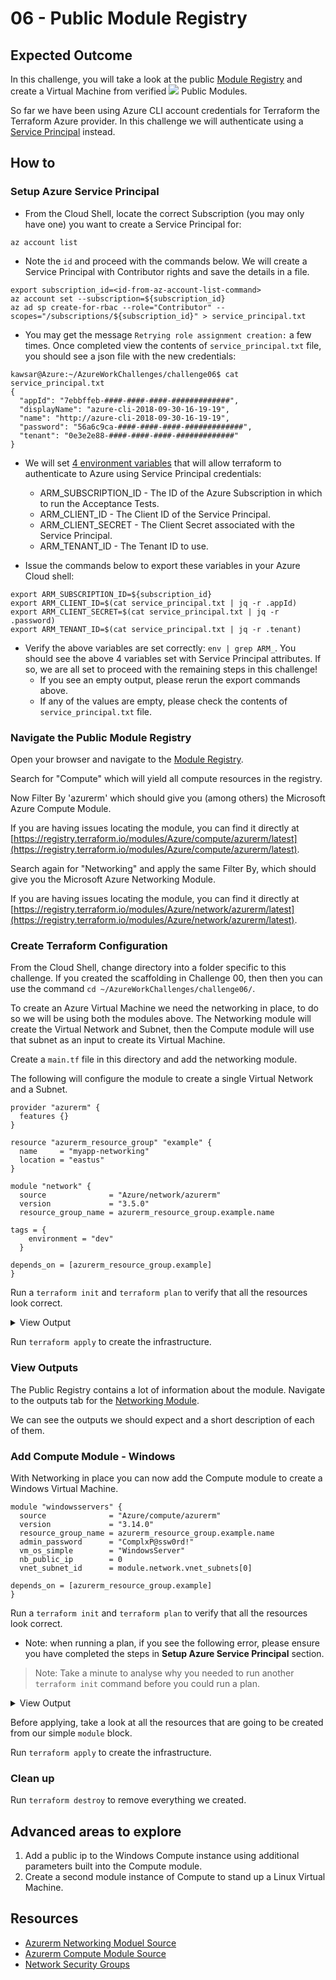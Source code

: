 # 06 - Public Module Registry

## Expected Outcome

In this challenge, you will take a look at the public [Module Registry](https://registry.terraform.io/) and create a Virtual Machine from verified ![](../../img/2018-05-14-07-27-11.png) Public Modules.

So far we have been using Azure CLI account credentials for Terraform the Terraform Azure provider. In this challenge we will authenticate using a [Service Principal](https://www.terraform.io/docs/providers/azurerm/authenticating_via_service_principal.html) instead.

## How to

### Setup Azure Service Principal

- From the Cloud Shell, locate the correct Subscription (you may only have one) you want to create a Service Principal for:
```
az account list
```
- Note the `id` and proceed with the commands below. We will create a Service Principal with Contributor rights and save the details in a file.
```
export subscription_id=<id-from-az-account-list-command>
az account set --subscription=${subscription_id}
az ad sp create-for-rbac --role="Contributor" --scopes="/subscriptions/${subscription_id}" > service_principal.txt
```
- You may get the message `Retrying role assignment creation:` a few times. Once completed view the contents of `service_principal.txt` file, you should see a json file with the new credentials:
```
kawsar@Azure:~/AzureWorkChallenges/challenge06$ cat service_principal.txt
{
  "appId": "7ebbffeb-####-####-####-#############",
  "displayName": "azure-cli-2018-09-30-16-19-19",
  "name": "http://azure-cli-2018-09-30-16-19-19",
  "password": "56a6c9ca-####-####-####-#############",
  "tenant": "0e3e2e88-####-####-####-#############"
}
```

- We will set [4 environment variables](https://www.terraform.io/docs/providers/azurerm/#testing) that will allow terraform to authenticate to Azure using Service Principal credentials:
  - ARM_SUBSCRIPTION_ID - The ID of the Azure Subscription in which to run the Acceptance Tests.
  - ARM_CLIENT_ID - The Client ID of the Service Principal.
  - ARM_CLIENT_SECRET - The Client Secret associated with the Service Principal.
  - ARM_TENANT_ID - The Tenant ID to use.

- Issue the commands below to export these variables in your Azure Cloud shell:
```
export ARM_SUBSCRIPTION_ID=${subscription_id}
export ARM_CLIENT_ID=$(cat service_principal.txt | jq -r .appId)
export ARM_CLIENT_SECRET=$(cat service_principal.txt | jq -r .password)
export ARM_TENANT_ID=$(cat service_principal.txt | jq -r .tenant)
```
- Verify the above variables are set correctly: `env | grep ARM_`. You should see the above 4 variables set with Service Principal attributes. If so, we are all set to proceed with the remaining steps in this challenge!
  - If you see an empty output, please rerun the export commands above.
  - If any of the values are empty, please check the contents of `service_principal.txt` file.

### Navigate the Public Module Registry

Open your browser and navigate to the [Module Registry](https://registry.terraform.io/).

Search for "Compute" which will yield all compute resources in the registry.

Now Filter By 'azurerm' which should give you (among others) the Microsoft Azure Compute Module.

If you are having issues locating the module, you can find it directly at [https://registry.terraform.io/modules/Azure/compute/azurerm/latest](https://registry.terraform.io/modules/Azure/compute/azurerm/latest).

Search again for "Networking" and apply the same Filter By, which should give you the Microsoft Azure Networking Module.

If you are having issues locating the module, you can find it directly at [https://registry.terraform.io/modules/Azure/network/azurerm/latest](https://registry.terraform.io/modules/Azure/network/azurerm/latest).

### Create Terraform Configuration

From the Cloud Shell, change directory into a folder specific to this challenge. If you created the scaffolding in Challenge 00, then then you can use the command `cd ~/AzureWorkChallenges/challenge06/`.

To create an Azure Virtual Machine we need the networking in place, to do so we will be using both the modules above.
The Networking module will create the Virtual Network and Subnet, then the Compute module will use that subnet as an input to create its Virtual Machine.

Create a `main.tf` file in this directory and add the networking module.

The following will configure the module to create a single Virtual Network and a Subnet.

```hcl
provider "azurerm" {
  features {}
}

resource "azurerm_resource_group" "example" {
  name     = "myapp-networking"
  location = "eastus"
}

module "network" {
  source              = "Azure/network/azurerm"
  version             = "3.5.0"
  resource_group_name = azurerm_resource_group.example.name

tags = {
    environment = "dev"
  }

depends_on = [azurerm_resource_group.example]
}
```

Run a `terraform init` and `terraform plan` to verify that all the resources look correct.

<details><summary>View Output</summary>
<p>

```sh
An execution plan has been generated and is shown below.
Resource actions are indicated with the following symbols:
    + create
 <= read (data resources)

Terraform will perform the following actions:

  # azurerm_resource_group.example will be created
  + resource "azurerm_resource_group" "example" {
      + id       = (known after apply)
      + location = "eastus"
      + name     = "myapp-networking"
    }

  # module.network.data.azurerm_resource_group.network will be read during apply
  # (config refers to values not yet known)
 <= data "azurerm_resource_group" "network"  {
      + id       = (known after apply)
      + location = (known after apply)
      + name     = "myapp-networking"
      + tags     = (known after apply)

      + timeouts {
          + read = (known after apply)
        }
    }

  # module.network.azurerm_subnet.subnet[0] will be created
  + resource "azurerm_subnet" "subnet" {
      + address_prefix                                 = (known after apply)
      + address_prefixes                               = [
          + "10.0.1.0/24",
        ]
      + enforce_private_link_endpoint_network_policies = false
      + enforce_private_link_service_network_policies  = false
      + id                                             = (known after apply)
      + name                                           = "subnet1"
      + resource_group_name                            = "myapp-networking"
      + service_endpoints                              = []
      + virtual_network_name                           = "acctvnet"
    }

  # module.network.azurerm_virtual_network.vnet will be created
  + resource "azurerm_virtual_network" "vnet" {
      + address_space         = [
          + "10.0.0.0/16",
        ]
      + dns_servers           = []
      + guid                  = (known after apply)
      + id                    = (known after apply)
      + location              = (known after apply)
      + name                  = "acctvnet"
      + resource_group_name   = "myapp-networking"
      + subnet                = (known after apply)
      + tags                  = {
          + "environment" = "dev"
        }
      + vm_protection_enabled = false
    }

Plan: 3 to add, 0 to change, 0 to destroy.
```

</p>
</details>

Run `terraform apply` to create the infrastructure.

### View Outputs

The Public Registry contains a lot of information about the module. Navigate to the outputs tab for the [Networking Module](https://registry.terraform.io/modules/Azure/network/azurerm/latest).

We can see the outputs we should expect and a short description of each of them.

### Add Compute Module - Windows

With Networking in place you can now add the Compute module to create a Windows Virtual Machine.

```hcl
module "windowsservers" {
  source              = "Azure/compute/azurerm"
  version             = "3.14.0"
  resource_group_name = azurerm_resource_group.example.name
  admin_password      = "ComplxP@ssw0rd!"
  vm_os_simple        = "WindowsServer"
  nb_public_ip        = 0
  vnet_subnet_id      = module.network.vnet_subnets[0]

depends_on = [azurerm_resource_group.example]
}
```

Run a `terraform init` and `terraform plan` to verify that all the resources look correct.

- Note: when running a plan, if you see the following error, please ensure you have completed the steps in **Setup Azure Service Principal** section.

> Note: Take a minute to analyse why you needed to run another `terraform init` command before you could run a plan.

<details><summary>View Output</summary>
<p>

```sh
Terraform detected the following changes made outside of Terraform since the last "terraform apply":

  # module.network.azurerm_subnet.subnet[0] has been changed
  ~ resource "azurerm_subnet" "subnet" {
        id                     = "/subscriptions/.../resourceGroups/myapp-net working/providers/Microsoft.Network/virtualNetworks/acctvnet/subnets/subnet1"
        name                   = "subnet1"
      + service_endpoint_policy_ids = []
        # (7 unchanged attributes hidden)
    }
  # module.network.azurerm_virtual_network.vnet has been changed
  ~ resource "azurerm_virtual_network" "vnet" {
        id                    = "/subscriptions/.../resourceGroups/myapp-networking/providers/Microsoft.Network/virtualNetworks/acctvnet"
        name                  = "acctvnet"
      ~ subnet                = [
          + {
              + address_prefix = "10.0.1.0/24"
              + id             = "/subscriptions/.../resourceGroups/myapp-networking/providers/Microsoft.Network/virtualNetworks/acctvnet/subnets/subnet1"
              + name           = "subnet1"
              + security_group = ""
            },
        ]
        tags                  = {
            "environment" = "dev"
        }
        # (6 unchanged attributes hidden)
    }
  # azurerm_resource_group.example has been changed
  ~ resource "azurerm_resource_group" "example" {
        id       = "/subscriptions/.../resourceGroups/myapp-networking"
        name     = "myapp-networking"
      + tags     = {}
        # (1 unchanged attribute hidden)
    }

Unless you have made equivalent changes to your configuration, or ignored the relevant attributes using ignore_changes, the following
plan may include actions to undo or respond to these changes.

─────────────────────────────────────────────────────────────────────────────────────────────────────────────────────────────────────

Terraform used the selected providers to generate the following execution plan. Resource actions are indicated with the following
symbols:
  + create

Terraform will perform the following actions:

  # module.windowsservers.azurerm_availability_set.vm will be created
  + resource "azurerm_availability_set" "vm" {
      + id                           = (known after apply)
      + location                     = "eastus"
      + managed                      = true
      + name                         = "myvm-avset"
      + platform_fault_domain_count  = 2
      + platform_update_domain_count = 2
      + resource_group_name          = "myapp-networking"
      + tags                         = {
          + "source" = "terraform"
        }
    }

  # module.windowsservers.azurerm_network_interface.vm[0] will be created
  + resource "azurerm_network_interface" "vm" {
      + applied_dns_servers           = (known after apply)
      + dns_servers                   = (known after apply)
      + enable_accelerated_networking = false
      + enable_ip_forwarding          = false
      + id                            = (known after apply)
      + internal_dns_name_label       = (known after apply)
      + internal_domain_name_suffix   = (known after apply)
      + location                      = "eastus"
      + mac_address                   = (known after apply)
      + name                          = "myvm-nic-0"
      + private_ip_address            = (known after apply)
      + private_ip_addresses          = (known after apply)
      + resource_group_name           = "myapp-networking"
      + tags                          = {
          + "source" = "terraform"
        }
      + virtual_machine_id            = (known after apply)

      + ip_configuration {
          + name                          = "myvm-ip-0"
          + primary                       = (known after apply)
          + private_ip_address            = (known after apply)
          + private_ip_address_allocation = "dynamic"
          + private_ip_address_version    = "IPv4"
          + subnet_id                     = "/subscriptions/.../resourceGroups/myapp-networking/providers/Microsoft.Network/virtualNetworks/acctvnet/subnets/subnet1"
        }
    }

  # module.windowsservers.azurerm_network_interface_security_group_association.test[0] will be created
  + resource "azurerm_network_interface_security_group_association" "test" {
      + id                        = (known after apply)
      + network_interface_id      = (known after apply)
      + network_security_group_id = (known after apply)
    }

  # module.windowsservers.azurerm_network_security_group.vm will be created
  + resource "azurerm_network_security_group" "vm" {
      + id                  = (known after apply)
      + location            = "eastus"
      + name                = "myvm-nsg"
      + resource_group_name = "myapp-networking"
      + security_rule       = (known after apply)
      + tags                = {
          + "source" = "terraform"
        }
    }

  # module.windowsservers.azurerm_virtual_machine.vm-windows[0] will be created
  + resource "azurerm_virtual_machine" "vm-windows" {
      + availability_set_id              = (known after apply)
      + delete_data_disks_on_termination = false
      + delete_os_disk_on_termination    = false
      + id                               = (known after apply)
      + license_type                     = (known after apply)
      + location                         = "eastus"
      + name                             = "myvm-vmWindows-0"
      + network_interface_ids            = (known after apply)
      + resource_group_name              = "myapp-networking"
      + tags                             = {
          + "source" = "terraform"
        }
      + vm_size                          = "Standard_D2s_v3"

      + boot_diagnostics {
          + enabled = false
        }

      + identity {
          + identity_ids = (known after apply)
          + principal_id = (known after apply)
          + type         = (known after apply)
        }

      + os_profile {
          + admin_password = (sensitive value)
          + admin_username = "azureuser"
          + computer_name  = "myvm-0"
          + custom_data    = (known after apply)
        }

      + os_profile_windows_config {
          + enable_automatic_upgrades = false
          + provision_vm_agent        = true
        }

      + storage_data_disk {
          + caching                   = (known after apply)
          + create_option             = (known after apply)
          + disk_size_gb              = (known after apply)
          + lun                       = (known after apply)
          + managed_disk_id           = (known after apply)
          + managed_disk_type         = (known after apply)
          + name                      = (known after apply)
          + vhd_uri                   = (known after apply)
          + write_accelerator_enabled = (known after apply)
        }

      + storage_image_reference {
          + offer     = "WindowsServer"
          + publisher = "MicrosoftWindowsServer"
          + sku       = "2019-Datacenter"
          + version   = "latest"
        }

      + storage_os_disk {
          + caching                   = "ReadWrite"
          + create_option             = "FromImage"
          + disk_size_gb              = (known after apply)
          + managed_disk_id           = (known after apply)
          + managed_disk_type         = "Premium_LRS"
          + name                      = "myvm-osdisk-0"
          + os_type                   = (known after apply)
          + write_accelerator_enabled = false
        }
    }

  # module.windowsservers.random_id.vm-sa will be created
  + resource "random_id" "vm-sa" {
      + b64_std     = (known after apply)
      + b64_url     = (known after apply)
      + byte_length = 6
      + dec         = (known after apply)
      + hex         = (known after apply)
      + id          = (known after apply)
      + keepers     = {
          + "vm_hostname" = "myvm"
        }
    }

Plan: 6 to add, 0 to change, 0 to destroy.
```

</p>
</details>

Before applying, take a look at all the resources that are going to be created from our simple `module` block.

Run `terraform apply` to create the infrastructure.

### Clean up

Run `terraform destroy` to remove everything we created.

## Advanced areas to explore

1. Add a public ip to the Windows Compute instance using additional parameters built into the Compute module.
1. Create a second module instance of Compute to stand up a Linux Virtual Machine.

## Resources

- [Azurerm Networking Moduel Source](https://github.com/Azure/terraform-azurerm-network)
- [Azurerm Compute Module Source](https://github.com/Azure/terraform-azurerm-compute)
- [Network Security Groups](https://docs.microsoft.com/en-us/azure/virtual-network/virtual-networks-nsg)
